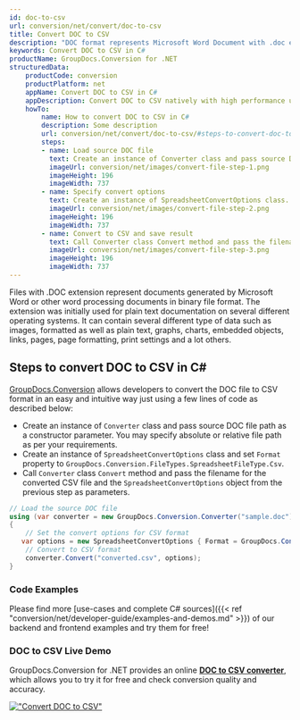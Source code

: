 ```yaml
---
id: doc-to-csv
url: conversion/net/convert/doc-to-csv
title: Convert DOC to CSV
description: "DOC format represents Microsoft Word Document with .doc extension. Learn how to convert DOC to CSV file programmatically in C# language using GroupDocs.Conversion for .NET library."
keywords: Convert DOC to CSV in C#
productName: GroupDocs.Conversion for .NET
structuredData:
    productCode: conversion
    productPlatform: net
    appName: Convert DOC to CSV in C#
    appDescription: Convert DOC to CSV natively with high performance using C# language and server side GroupDocs.Conversion for .NET APIs, without the use of any software like Microsoft or Open Office.
    howTo:
        name: How to convert DOC to CSV in C# 
        description: Some description
        url: conversion/net/convert/doc-to-csv/#steps-to-convert-doc-to-csv-in-c
        steps:
        - name: Load source DOC file 
          text: Create an instance of Converter class and pass source DOC file path as a constructor parameter. You may specify absolute or relative file path as per your requirements. 
          imageUrl: conversion/net/images/convert-file-step-1.png
          imageHeight: 196
          imageWidth: 737
        - name: Specify convert options 
          text: Create an instance of SpreadsheetConvertOptions class.
          imageUrl: conversion/net/images/convert-file-step-2.png
          imageHeight: 196
          imageWidth: 737
        - name: Convert to CSV and save result 
          text: Call Converter class Convert method and pass the filename for the converted HTML file and the SpreadsheetConvertOptions object from the previous step as parameters.
          imageUrl: conversion/net/images/convert-file-step-3.png
          imageHeight: 196
          imageWidth: 737
---
```


Files with .DOC extension represent documents generated by Microsoft Word or other word processing documents in binary file format. The extension was initially used for plain text documentation on several different operating systems. It can contain several different type of data such as images, formatted as well as plain text, graphs, charts, embedded objects, links, pages, page formatting, print settings and a lot others.

## Steps to convert DOC to CSV in C#

[GroupDocs.Conversion](https://products.groupdocs.com/conversion/net) allows developers to convert the DOC file to CSV format in an easy and intuitive way just using a few lines of code as described below:

* Create an instance of `Converter` class and pass source DOC file path as a constructor parameter. You may specify absolute or relative file path as per your requirements. 
* Create an instance of `SpreadsheetConvertOptions` class and set `Format` property to `GroupDocs.Conversion.FileTypes.SpreadsheetFileType.Csv`.
* Call `Converter` class `Convert` method and pass the filename for the converted CSV file and the `SpreadsheetConvertOptions` object from the previous step as parameters.

```csharp
// Load the source DOC file
using (var converter = new GroupDocs.Conversion.Converter("sample.doc"))
{
    // Set the convert options for CSV format
   var options = new SpreadsheetConvertOptions { Format = GroupDocs.Conversion.FileTypes.SpreadsheetFileType.Csv };
    // Convert to CSV format
    converter.Convert("converted.csv", options);
}
```

### Code Examples

Please find more [use-cases and complete C# sources]({{< ref "conversion/net/developer-guide/examples-and-demos.md" >}}) of our backend and frontend examples and try them for free!

### DOC to CSV Live Demo

GroupDocs.Conversion for .NET provides an online [**DOC to CSV converter**](https://products.groupdocs.app/conversion/doc-to-csv), which allows you to try it for free and check conversion quality and accuracy.

[!["Convert DOC to CSV"](conversion/net/images/convert-to-csv/convert-doc-to-csv.png)](https://products.groupdocs.app/conversion/doc-to-csv)